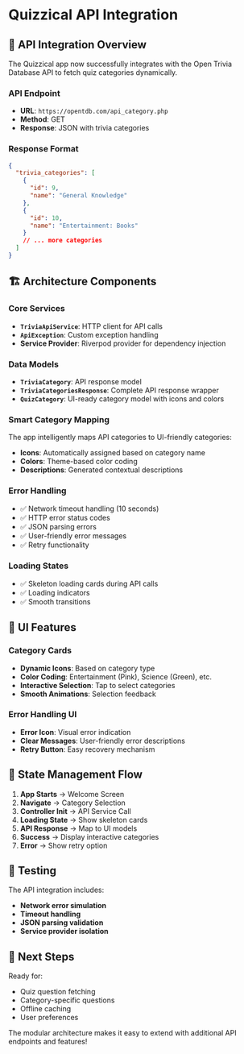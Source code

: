 # Quizzical API Integration

## 🔗 **API Integration Overview**

The Quizzical app now successfully integrates with the Open Trivia Database API to fetch quiz categories dynamically.

### **API Endpoint**
- **URL**: `https://opentdb.com/api_category.php`
- **Method**: GET
- **Response**: JSON with trivia categories

### **Response Format**
```json
{
  "trivia_categories": [
    {
      "id": 9,
      "name": "General Knowledge"
    },
    {
      "id": 10, 
      "name": "Entertainment: Books"
    }
    // ... more categories
  ]
}
```

## 🏗️ **Architecture Components**

### **Core Services**
- **`TriviaApiService`**: HTTP client for API calls
- **`ApiException`**: Custom exception handling
- **Service Provider**: Riverpod provider for dependency injection

### **Data Models**
- **`TriviaCategory`**: API response model
- **`TriviaCategoriesResponse`**: Complete API response wrapper
- **`QuizCategory`**: UI-ready category model with icons and colors

### **Smart Category Mapping**
The app intelligently maps API categories to UI-friendly categories:
- **Icons**: Automatically assigned based on category name
- **Colors**: Theme-based color coding
- **Descriptions**: Generated contextual descriptions

### **Error Handling**
- ✅ Network timeout handling (10 seconds)
- ✅ HTTP error status codes
- ✅ JSON parsing errors
- ✅ User-friendly error messages
- ✅ Retry functionality

### **Loading States**
- ✅ Skeleton loading cards during API calls
- ✅ Loading indicators
- ✅ Smooth transitions

## 🎨 **UI Features**

### **Category Cards**
- **Dynamic Icons**: Based on category type
- **Color Coding**: Entertainment (Pink), Science (Green), etc.
- **Interactive Selection**: Tap to select categories
- **Smooth Animations**: Selection feedback

### **Error Handling UI**
- **Error Icon**: Visual error indication
- **Clear Messages**: User-friendly error descriptions  
- **Retry Button**: Easy recovery mechanism

## 🔄 **State Management Flow**

1. **App Starts** → Welcome Screen
2. **Navigate** → Category Selection
3. **Controller Init** → API Service Call
4. **Loading State** → Show skeleton cards
5. **API Response** → Map to UI models
6. **Success** → Display interactive categories
7. **Error** → Show retry option

## 🧪 **Testing**

The API integration includes:
- **Network error simulation**
- **Timeout handling**
- **JSON parsing validation**
- **Service provider isolation**

## 🚀 **Next Steps**

Ready for:
- Quiz question fetching
- Category-specific questions
- Offline caching
- User preferences

The modular architecture makes it easy to extend with additional API endpoints and features!